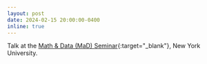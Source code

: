 ```yaml
---
layout: post
date: 2024-02-15 20:00:00-0400
inline: true
---
```


Talk at the [Math & Data (MaD) Seminar](https://cims.nyu.edu/dynamic/calendars/seminars/math-and-data-seminar/spring-2024/){:target="\_blank"}, New York University.

